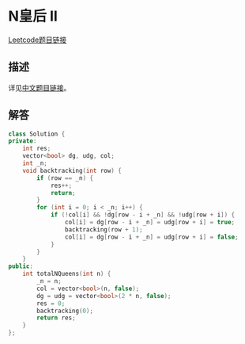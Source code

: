 # N皇后 II

[Leetcode题目链接](https://leetcode.com/problems/n-queens-ii/description/)

## 描述

详见[中文题目链接](https://leetcode.cn/problems/n-queens-ii/description/)。

## 解答

```C++
class Solution {
private:
    int res;
    vector<bool> dg, udg, col;
    int _n;
    void backtracking(int row) {
        if (row == _n) {
            res++;
            return;
        }
        for (int i = 0; i < _n; i++) {
            if (!col[i] && !dg[row - i + _n] && !udg[row + i]) {
                col[i] = dg[row - i + _n] = udg[row + i] = true;
                backtracking(row + 1);
                col[i] = dg[row - i + _n] = udg[row + i] = false;
            }
        }
    }
public:
    int totalNQueens(int n) {
        _n = n;
        col = vector<bool>(n, false);
        dg = udg = vector<bool>(2 * n, false);
        res = 0;
        backtracking(0);
        return res;
    }
};
```
